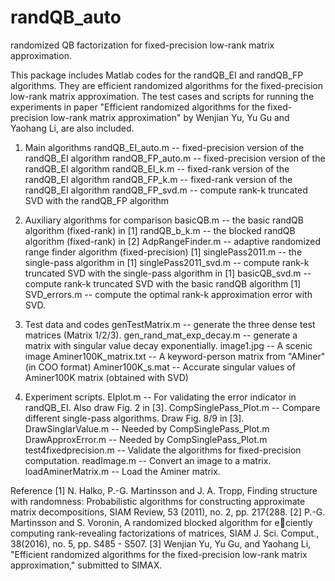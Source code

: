 # randQB_auto
randomized QB factorization for fixed-precision low-rank matrix approximation.

This package includes Matlab codes for the randQB_EI and randQB_FP algorithms.
They are efficient randomized algorithms for the fixed-precision low-rank matrix 
approximation. The test cases and scripts for running the experiments in paper
"Efficient randomized algorithms for the fixed-precision low-rank matrix approximation" 
by Wenjian Yu, Yu Gu and Yaohang Li, are also included.


1. Main algorithms
randQB_EI_auto.m -- fixed-precision version of the randQB_EI algorithm
randQB_FP_auto.m -- fixed-precision version of the randQB_EI algorithm
randQB_EI_k.m -- fixed-rank version of the randQB_EI algorithm
randQB_FP_k.m -- fixed-rank version of the randQB_EI algorithm
randQB_FP_svd.m -- compute rank-k truncated SVD with the randQB_FP algorithm

2. Auxiliary algorithms for comparison
basicQB.m -- the basic randQB algorithm (fixed-rank) in [1]
randQB_b_k.m -- the blocked randQB algorithm (fixed-rank) in [2]
AdpRangeFinder.m -- adaptive randomized range finder algorithm (fixed-precision) [1]
singlePass2011.m -- the single-pass algorithm in [1]
singlePass2011_svd.m -- compute rank-k truncated SVD with the single-pass algorithm in [1]
basicQB_svd.m -- compute rank-k truncated SVD with the basic randQB algorithm [1]
SVD_errors.m -- compute the optimal rank-k approximation error with SVD.

3. Test data and codes
genTestMatrix.m -- generate the three dense test matrices (Matrix 1/2/3).
gen_rand_mat_exp_decay.m -- generate a matrix with singular value decay exponentially.
image1.jpg -- A scenic image
Aminer100K_matrix.txt -- A keyword-person matrix from "AMiner" (in COO format)
Aminer100K_s.mat -- Accurate singular values of Aminer100K matrix (obtained with SVD)

4. Experiment scripts.
EIplot.m -- For validating the error indicator in randQB_EI. Also draw Fig. 2 in [3].
CompSinglePass_Plot.m -- Compare different single-pass algorithms. Draw Fig. 8/9 in [3].
DrawSinglarValue.m -- Needed by CompSinglePass_Plot.m
DrawApproxError.m -- Needed by CompSinglePass_Plot.m
test4fixedprecision.m -- Validate the algorithms for fixed-precision computation.
readImage.m -- Convert an image to a matrix.
loadAminerMatrix.m -- Load the Aminer matrix.


Reference
[1] N. Halko, P.-G. Martinsson and J. A. Tropp, Finding structure with randomness: Probabilistic algorithms for constructing approximate matrix decompositions, SIAM Review, 53 (2011), no. 2, pp. 217{288.
[2] P.-G. Martinsson and S. Voronin, A randomized blocked algorithm for eciently computing rank-revealing factorizations of matrices, SIAM J. Sci. Comput., 38(2016), no. 5, pp. S485 - S507.
[3] Wenjian Yu, Yu Gu, and Yaohang Li, "Efficient randomized algorithms for the fixed-precision low-rank matrix approximation," submitted to SIMAX.
